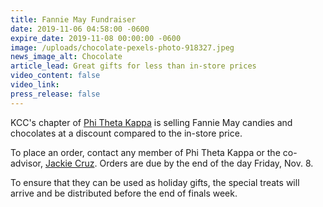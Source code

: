 ```yaml
---
title: Fannie May Fundraiser
date: 2019-11-06 04:58:00 -0600
expire_date: 2019-11-08 00:00:00 -0600
image: /uploads/chocolate-pexels-photo-918327.jpeg
news_image_alt: Chocolate
article_lead: Great gifts for less than in-store prices
video_content: false
video_link:
press_release: false
---
```


KCC's chapter of [Phi Theta Kappa](http://www.kcc.edu/ptk) is selling Fannie May candies and chocolates at a discount compared to the in-store price.

To place an order, contact any member of Phi Theta Kappa or the co-advisor, [Jackie Cruz](mailto:jcruz@kcc.edu?subject=Fannie%20May%20sale). Orders are due by the end of the day Friday, Nov. 8.

To ensure that they can be used as holiday gifts, the special treats will arrive and be distributed before the end of finals week.